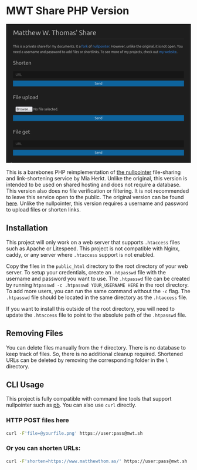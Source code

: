 # MWT Share PHP Version

![Screenshot](screenshot.png)

This is a barebones PHP reimplementation of [the nullpointer](https://0x0.st/) file-sharing and link-shortening service by Mia Herkt. Unlike the original, this version is intended to be used on shared hosting and does not require a database. This version also does no file verification or filtering. It is not recommended to leave this service open to the public. The original version can be found [here](https://mwt.sh). Unlike the nullpointer, this version requires a username and password to upload files or shorten links.

## Installation

This project will only work on a web server that supports `.htaccess` files such as Apache or Litespeed. This project is not compatible with Nginx, caddy, or any server where `.htaccess` support is not enabled.

Copy the files in the `public_html` directory to the root directory of your web server. To setup your credentials, create an `.htpasswd` file with the username and password you want to use. The `.htpasswd` file can be created by running `htpasswd -c .htpasswd YOUR_USERNAME HERE` in the root directory. To add more users, you can run the same command without the `-c` flag. The `.htpasswd` file should be located in the same directory as the `.htaccess` file.

If you want to install this outside of the root directory, you will need to update the `.htaccess` file to point to the absolute path of the `.htpasswd` file.

## Removing Files

You can delete files manually from the `f` directory. There is no database to keep track of files. So, there is no additional cleanup required. Shortened URLs can be deleted by removing the corresponding folder in the `l` directory.

## CLI Usage

This project is fully compatible with command line tools that support nullpointer such as [pb](https://github.com/jamestomasino/pb). You can also use `curl` directly.

### HTTP POST files here

```bash
curl -F'file=@yourfile.png' https://user:pass@mwt.sh
```

### Or you can shorten URLs:

```bash
curl -F'shorten=https://www.matthewthom.as/' https://user:pass@mwt.sh
```
